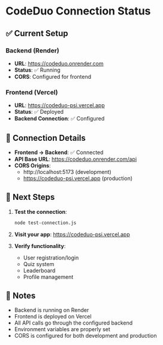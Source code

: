 # CodeDuo Connection Status

## ✅ Current Setup

### Backend (Render)
- **URL**: https://codeduo.onrender.com
- **Status**: ✅ Running
- **CORS**: Configured for frontend

### Frontend (Vercel)
- **URL**: https://codeduo-psi.vercel.app
- **Status**: ✅ Deployed
- **Backend Connection**: ✅ Configured

## 🔗 Connection Details

- **Frontend → Backend**: ✅ Connected
- **API Base URL**: https://codeduo.onrender.com/api
- **CORS Origins**: 
  - http://localhost:5173 (development)
  - https://codeduo-psi.vercel.app (production)

## 🚀 Next Steps

1. **Test the connection**:
   ```bash
   node test-connection.js
   ```

2. **Visit your app**: https://codeduo-psi.vercel.app

3. **Verify functionality**:
   - User registration/login
   - Quiz system
   - Leaderboard
   - Profile management

## 📝 Notes

- Backend is running on Render
- Frontend is deployed on Vercel
- All API calls go through the configured backend
- Environment variables are properly set
- CORS is configured for both development and production

